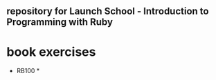 ## repository for Launch School - Introduction to Programming with Ruby ##
# book exercises #
* RB100 *


